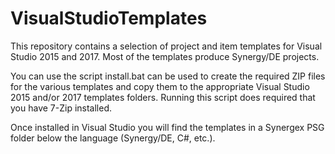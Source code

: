 
# VisualStudioTemplates

This repository contains a selection of project and item templates for Visual
Studio 2015 and 2017. Most of the templates produce Synergy/DE projects.

You can use the script install.bat can be used to create the required ZIP files
for the various templates and copy them to the appropriate Visual Studio 2015
and/or 2017 templates folders. Running this script does required that you have
7-Zip installed.

Once installed in Visual Studio you will find the templates in a Synergex PSG
folder below the language (Synergy/DE, C#, etc.).
